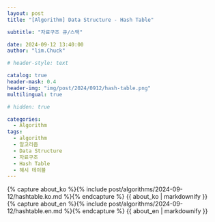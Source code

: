 ```yaml
---
layout: post
title: "[Algorithm] Data Structure - Hash Table"

subtitle: "자료구조 큐/스택"

date: 2024-09-12 13:40:00
author: "lim.Chuck"

# header-style: text

catalog: true
header-mask: 0.4
header-img: "img/post/2024/0912/hash-table.png"
multilingual: true

# hidden: true

categories:
  - Algorithm
tags:
  - algorithm
  - 알고리즘
  - Data Structure
  - 자료구조
  - Hash Table
  - 해시 테이블
---
```


<!-- Korea Version 파일경로는 include 안으로해줘야한다 -->
<div class="ko post-container">
    {% capture about_ko %}{% include post/algorithms/2024-09-12/hashtable.ko.md %}{% endcapture %}
    {{ about_ko | markdownify }}
</div>

<!-- English Version -->
<div class="en post-container">
    {% capture about_en %}{% include post/algorithms/2024-09-12/hashtable.en.md %}{% endcapture %}
    {{ about_en | markdownify }}
</div>
